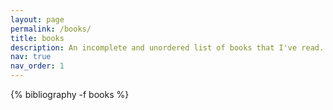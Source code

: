 ```yaml
---
layout: page
permalink: /books/
title: books
description: An incomplete and unordered list of books that I've read. Those highlighted in green are books I thought were particularly great, whereas those in blue are for books I thought were above average.
nav: true
nav_order: 1
---
```

<!-- _pages/books.md -->
<div class="books">
  {% bibliography -f books %}
</div>
